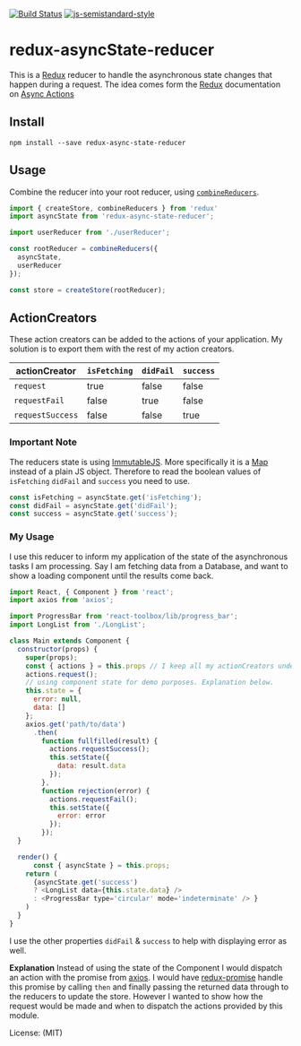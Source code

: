 [![Build Status](https://travis-ci.org/natac13/redux-asyncState-reducer.svg?branch=master)](https://travis-ci.org/natac13/redux-asyncState-reducer) [![js-semistandard-style](https://img.shields.io/badge/code%20style-semistandard-brightgreen.svg?style=flat-square)](https://github.com/Flet/semistandard)

# redux-asyncState-reducer

This is a [Redux][] reducer to handle the asynchronous state changes that happen during a request. The idea comes form the [Redux][] documentation on [Async Actions][]


## Install
```
npm install --save redux-async-state-reducer
```

## Usage 
Combine the reducer into your root reducer, using [`combineReducers`][]. 

```js
import { createStore, combineReducers } from 'redux'
import asyncState from 'redux-async-state-reducer';

import userReducer from './userReducer';

const rootReducer = combineReducers({
  asyncState,
  userReducer
});

const store = createStore(rootReducer);
```


## ActionCreators
These action creators can be added to the actions of your application. My solution is to export them with the rest of my action creators.

|actionCreator|`isFetching`|`didFail`|`success`|
|-------------|------------|---------|---------|
|`request`    |true        |false    |false    |
|`requestFail`|false       |true     |false    |
|`requestSuccess`|false    |false    |true     |

### Important Note
The reducers state is using [ImmutableJS][]. More specifically it is a [Map][] instead of a plain JS object. 
Therefore to read the boolean values of `isFetching` `didFail` and `success` you need to use.
```js
const isFetching = asyncState.get('isFetching');
const didFail = asyncState.get('didFail');
const success = asyncState.get('success');
```

### My Usage

I use this reducer to inform my application of the state of the asynchronous tasks I am processing. Say I am fetching data from a Database, and want to show a loading component until the results come back. 

```js
import React, { Component } from 'react';
import axios from 'axios';

import ProgressBar from 'react-toolbox/lib/progress_bar';
import LongList from './LongList';

class Main extends Component {
  constructor(props) {
    super(props);
    const { actions } = this.props // I keep all my actionCreators under actions
    actions.request();
    // using component state for demo purposes. Explanation below.
    this.state = {
      error: null,
      data: []
    };
    axios.get('path/to/data')
      .then(
        function fullfilled(result) {
          actions.requestSuccess();
          this.setState({
            data: result.data
          });
        },
        function rejection(error) {
          actions.requestFail();
          this.setState({
            error: error
          });
        });
  }

  render() {
      const { asyncState } = this.props;
    return (
      {asyncState.get('success') 
      ? <LongList data={this.state.data} />
      : <ProgressBar type='circular' mode='indeterminate' /> }
    )
  } 
}

```

I use the other properties `didFail` & `success` to help with displaying error as well.

**Explanation**
Instead of using the state of the Component I would dispatch an action with the promise from [axios][]. I would have [redux-promise][] handle this promise by calling `then` and finally passing the returned data through to the reducers to update the store.
However I wanted to show how the request would be made and when to dispatch the actions provided by this module. 

License: (MIT)

[Async Actions]: http://redux.js.org/docs/advanced/AsyncActions.html
[`combineReducers`]: http://redux.js.org/docs/api/combineReducers.html
[redux-promise]: https://github.com/acdlite/redux-promise
[axios]: https://github.com/mzabriskie/axios
[ImmutableJS]: https://facebook.github.io/immutable-js/
[Map]: https://facebook.github.io/immutable-js/docs/#/Map
[Redux]: https://github.com/reactjs/redux